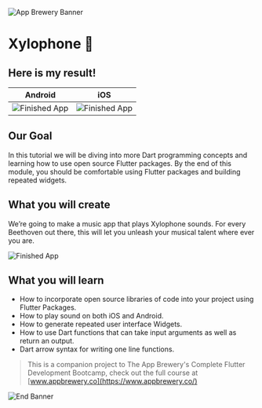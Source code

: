 ![App Brewery Banner](https://github.com/londonappbrewery/Images/blob/master/AppBreweryBanner.png)


# Xylophone 🎹

## Here is my result!
|Android|iOS|
|---|---|
|![Finished App](https://github.com/Capotasto/dicee-flutter/blob/master/screen_shots/android.png)|![Finished App](https://github.com/Capotasto/dicee-flutter/blob/master/screen_shots/ios.png)|

## Our Goal

In this tutorial we will be diving into more Dart programming concepts and learning how to use open source Flutter packages. By the end of this module, you should be comfortable using Flutter packages and building repeated widgets.


## What you will create

We’re going to make a music app that plays Xylophone sounds. For every Beethoven out there, this will let you unleash your musical talent where ever you are. 

![Finished App](https://github.com/londonappbrewery/Images/blob/master/xylophone-flutter.png)

## What you will learn

- How to incorporate open source libraries of code into your project using Flutter Packages.
- How to play sound on both iOS and Android.
- How to generate repeated user interface Widgets.
- How to use Dart functions that can take input arguments as well as return an output.
- Dart arrow syntax for writing one line functions.

>This is a companion project to The App Brewery's Complete Flutter Development Bootcamp, check out the full course at [www.appbrewery.co](https://www.appbrewery.co/)

![End Banner](https://github.com/londonappbrewery/Images/blob/master/readme-end-banner.png)
